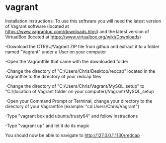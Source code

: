 # vagrant
Installation instructions:
To use this software you will need the latest version of Vagrant software (located at https://www.vagrantup.com/downloads.html) and the 
latest version of VirtualBox (located at https://www.virtualbox.org/wiki/Downloads)

-Download the CTRSU/Vagrant ZIP file from github and extract it to a folder named "Vagrant" under a User on your computer

-Open the Vagrantfile that came with the downloaded folder

-Change the directory of "C:/Users/Chris/Desktop/redcap" located in the Vagrantfile to the directory of your redcap files

-Change the directory of "C:/Users/Chris/Vagrant/MySQL_setup" to "C:/(location of Vagrant folder on your computer)/Vagrant/MySQL_setup

-Open your Command Prompt or Terminal, change your directory to the directory of your Vagrantfile (example: "cd Users/Chris/Vagrant")

-Type "vagrant box add ubuntu/trusty64" and follow instructions

-Type "vagrant up" and let it do its magic

You should now be able to navigate to http://127.0.0.1:1130/redcap
